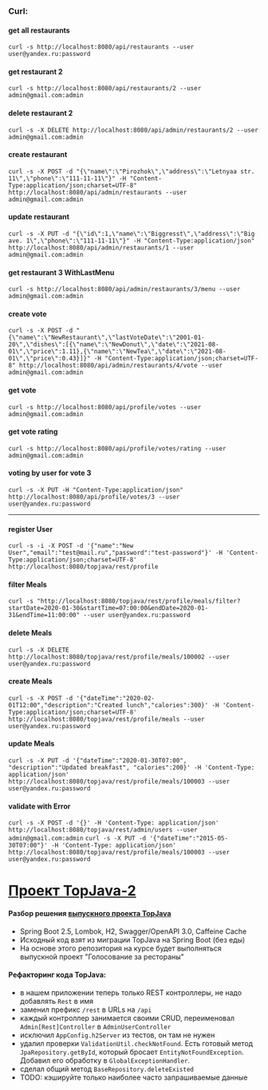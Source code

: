 ### Curl:

#### get all restaurants
`curl -s http://localhost:8080/api/restaurants --user user@yandex.ru:password`

#### get restaurant 2
`curl -s http://localhost:8080/api/restaurants/2 --user admin@gmail.com:admin`

#### delete restaurant 2
`curl -s -X DELETE http://localhost:8080/api/admin/restaurants/2 --user admin@gmail.com:admin`

#### create restaurant
`curl -s -X POST -d "{\"name\":\"Pirozhok\",\"address\":\"Letnyaa str. 11\",\"phone\":\"111-11-11\"}" -H "Content-Type:application/json;charset=UTF-8" http://localhost:8080/api/admin/restaurants --user admin@gmail.com:admin`

#### update restaurant
`curl -s -X PUT -d "{\"id\":1,\"name\":\"Biggresst\",\"address\":\"Big ave. 1\",\"phone\":\"111-11-11\"}" -H "Content-Type:application/json" http://localhost:8080/api/admin/restaurants/1 --user admin@gmail.com:admin`

#### get restaurant 3 WithLastMenu
`curl -s http://localhost:8080/api/admin/restaurants/3/menu --user admin@gmail.com:admin`

#### create vote
`curl -s -X POST -d "{\"name\":\"NewRestaurant\",\"lastVoteDate\":\"2001-01-20\",\"dishes\":[{\"name\":\"NewDonut\",\"date\":\"2021-08-01\",\"price\":1.11},{\"name\":\"NewTea\",\"date\":\"2021-08-01\",\"price\":0.43}]}" -H "Content-Type:application/json;charset=UTF-8" http://localhost:8080/api/admin/restaurants/4/vote --user admin@gmail.com:admin`

#### get vote 
`curl -s http://localhost:8080/api/profile/votes --user admin@gmail.com:admin`

#### get vote rating
`curl -s http://localhost:8080/api/profile/votes/rating --user admin@gmail.com:admin`

#### voting by user for vote 3
`curl -s -X PUT -H "Content-Type:application/json" http://localhost:8080/api/profile/votes/3 --user user@yandex.ru:password`

---------------
#### register User
`curl -s -i -X POST -d '{"name":"New User","email":"test@mail.ru","password":"test-password"}' -H 'Content-Type:application/json;charset=UTF-8' http://localhost:8080/topjava/rest/profile`
#### filter Meals
`curl -s "http://localhost:8080/topjava/rest/profile/meals/filter?startDate=2020-01-30&startTime=07:00:00&endDate=2020-01-31&endTime=11:00:00" --user user@yandex.ru:password`
#### delete Meals
`curl -s -X DELETE http://localhost:8080/topjava/rest/profile/meals/100002 --user user@yandex.ru:password`

#### create Meals
`curl -s -X POST -d '{"dateTime":"2020-02-01T12:00","description":"Created lunch","calories":300}' -H 'Content-Type:application/json;charset=UTF-8' http://localhost:8080/topjava/rest/profile/meals --user user@yandex.ru:password`

#### update Meals
`curl -s -X PUT -d '{"dateTime":"2020-01-30T07:00", "description":"Updated breakfast", "calories":200}' -H 'Content-Type: application/json' http://localhost:8080/topjava/rest/profile/meals/100003 --user user@yandex.ru:password`

#### validate with Error
`curl -s -X POST -d '{}' -H 'Content-Type: application/json' http://localhost:8080/topjava/rest/admin/users --user admin@gmail.com:admin`
`curl -s -X PUT -d '{"dateTime":"2015-05-30T07:00"}' -H 'Content-Type: application/json' http://localhost:8080/topjava/rest/profile/meals/100003 --user user@yandex.ru:password`




[Проект TopJava-2](https://javaops.ru/view/topjava2)
===============================

#### Разбор решения [выпускного проекта TopJava](https://github.com/JavaOPs/topjava/blob/master/graduation.md)
- Spring Boot 2.5, Lombok, H2, Swagger/OpenAPI 3.0, Caffeine Cache
- Исходный код взят из миграции TopJava на Spring Boot (без еды)
- На основе этого репозитория на курсе будет выполняться выпускной проект "Голосование за рестораны"

#### Рефакторинг кода TopJava:
- в нашем приложении теперь только REST контроллеры, не надо добавлять `Rest` в имя
- заменил префикс `/rest` в URLs на `/api` 
- каждый контроллер занимается своими CRUD, переименовал `Admin[Rest]Controller` в `AdminUserController`
- исключил `AppConfig.h2Server` из тестов, он там не нужен
- удалил проверки `ValidationUtil.checkNotFound`. Есть готовый метод `JpaRepository.getById`, который бросает `EntityNotFoundException`. 
Добавил его обработку в `GlobalExceptionHandler`.
- сделал общий метод `BaseRepository.deleteExisted`
- TODO: кэшируйте только наиболее часто запрашиваемые данные

